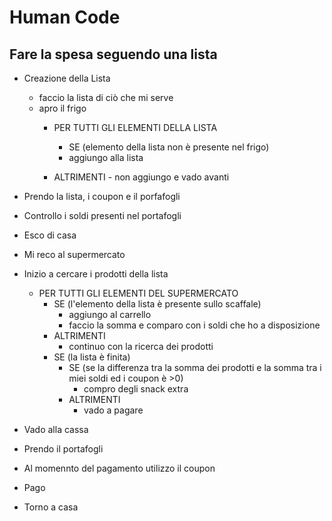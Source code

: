 # Human Code

## Fare la spesa seguendo una lista

- Creazione della Lista
    - faccio la lista di ciò che mi serve
    - apro il frigo 
        - PER TUTTI GLI ELEMENTI DELLA LISTA 
            - SE (elemento della lista non è presente nel frigo)
            - aggiungo alla lista 
 
       - ALTRIMENTI
             - non aggiungo e vado avanti 


- Prendo la lista, i coupon e il porfafogli
- Controllo i soldi presenti nel portafogli
- Esco di casa
- Mi reco al supermercato 
- Inizio a cercare i prodotti della lista 
    - PER TUTTI GLI ELEMENTI DEL SUPERMERCATO
        -  SE (l'elemento della lista è presente sullo scaffale)
            - aggiungo al carrello 
            - faccio la somma e comparo con i soldi che ho a disposizione
        - ALTRIMENTI 
            - continuo con la ricerca dei prodotti
        - SE (la lista è finita)
            - SE (se la differenza tra la somma dei prodotti e la somma tra i miei soldi ed i coupon è >0)
                - compro degli snack extra
            - ALTRIMENTI 
                - vado a pagare

- Vado alla cassa 
- Prendo il portafogli 
- Al momennto del pagamento utilizzo il coupon
- Pago 
- Torno a casa 